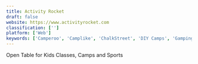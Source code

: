 ```yaml
---
title: Activity Rocket
draft: false 
website: https://www.activityrocket.com
classification: ['']
platform: ['Web']
keywords: ['Camperoo', 'Camplike', 'ChalkStreet', 'DIY Camps', 'Gamping', 'Hourly Rate Calculator', 'KidPass', 'Komoot', 'My Playparks', 'Natural Atlas', 'Nomad List', "O'Daddy", 'Support Hero', 'Tankee', 'Winnie', 'Workshop', 'Yuggler']
---
```

Open Table for Kids Classes, Camps and Sports